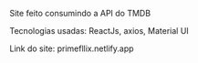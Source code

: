Site feito consumindo a API do TMDB

Tecnologias usadas: ReactJs, axios, Material UI

Link do site: primefllix.netlify.app
